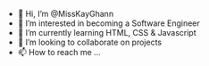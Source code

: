 - 👋 Hi, I’m @MissKayGhann
- 👀 I’m interested in becoming a Software Engineer
- 🌱 I’m currently learning HTML, CSS & Javascript
- 💞️ I’m looking to collaborate on projects
- 📫 How to reach me ...

<!---
MissKayGhann/MissKayGhann is a ✨ special ✨ repository because its `README.md` (this file) appears on your GitHub profile.
You can click the Preview link to take a look at your changes.
--->
